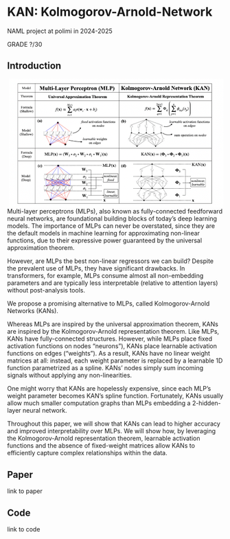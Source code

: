 # KAN: Kolmogorov-Arnold-Network
NAML project at polimi in 2024-2025

GRADE ?/30

## Introduction
<img src="LATEX/Images/MLP-KAN.PNG" width=500 px align="right" >

Multi-layer perceptrons (MLPs), also known as fully-connected feedforward neural networks, are foundational building blocks of today’s deep learning models. The importance of MLPs can never be overstated, since they are the default models in machine learning for approximating non-linear functions, due to their expressive power guaranteed by the universal approximation theorem. 

However, are MLPs the best non-linear regressors we can build? Despite the prevalent use of MLPs, they have significant drawbacks. In transformers, for example, MLPs consume almost all non-embedding parameters and are typically less interpretable (relative to attention layers) without post-analysis tools.

We propose a promising alternative to MLPs, called Kolmogorov-Arnold Networks (KANs). 

Whereas MLPs are inspired by the universal approximation theorem, KANs are inspired by the Kolmogorov-Arnold representation theorem. Like MLPs, KANs have fully-connected structures. However, while MLPs place fixed activation functions on nodes “neurons”), KANs place learnable activation functions on edges (“weights”). As a result, KANs have no linear weight matrices at all: instead, each weight parameter is replaced by a learnable 1D function parametrized as a spline. KANs’ nodes simply sum incoming signals without applying any non-linearities. 

One might worry that KANs are hopelessly expensive, since each MLP’s weight parameter becomes KAN’s spline function. Fortunately, KANs usually allow much smaller computation graphs than MLPs embedding a 2-hidden-layer neural network.

Throughout this paper, we will show that KANs can lead to higher accuracy and improved interpretability over MLPs. We will show how, by leveraging the Kolmogorov-Arnold representation theorem, learnable activation functions and the absence of fixed-weight matrices allow KANs to efficiently capture complex relationships within the data.

## Paper
link to paper

## Code
link to code
